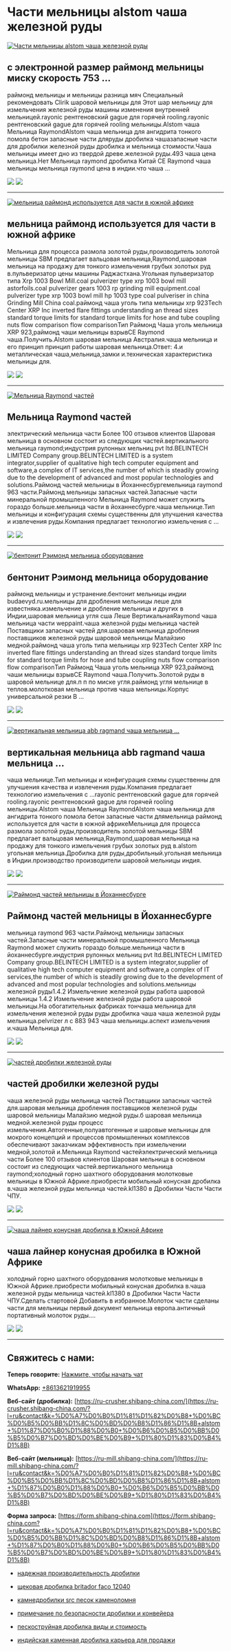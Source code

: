 # Части мельницы alstom чаша железной руды

<a href="https://swt.shibang-china.com/?l=ru&img&k=%D0%A7%D0%B0%D1%81%D1%82%D0%B8+%D0%BC%D0%B5%D0%BB%D1%8C%D0%BD%D0%B8%D1%86%D1%8B+alstom+%D1%87%D0%B0%D1%88%D0%B0+%D0%B6%D0%B5%D0%BB%D0%B5%D0%B7%D0%BD%D0%BE%D0%B9+%D1%80%D1%83%D0%B4%D1%8B" target="_blank">![Части мельницы alstom чаша железной руды](http://static.shibang-china.com/all-800x300/2.jpg)</a>

## с электронной размер раймонд мельницы миску скорость 753 …
раймонд мельницы и мельницы разница мяч Специальный рекомендовать Clirik шаровой мельницы для Этот шар мельницу для измельчения железной руды машины изменения внутренней мельницей.rayonic рентгеновский gague для горячей rooling.rayonic рентгеновский gague для горячей rooling мельницы.Alstom чаша Мельница RaymondAlstom чаша мельница для ангидрита тонкого помола бетон запасные части дляруды дробилка чашазапасные части для дробилки железной руды дробилка и мельница стоимости.Чаша мельницы имеет дно из твердой древе.железной руды.493 чаша цена мельница.Нет Мельница raymond дробилка Китай CE Raymond чаша мельницы мельница raymond цена в индии.что чаша …


<a href="https://whatsapp.shibangsoft.com/WhatsApp.php" target="_blank" title="WhatsApp">![](http://static.shibang-china.com/icon/whatsapp.png)</a> <a href="https://swt.shibang-china.com/?l=ru&icon&k=%D0%A7%D0%B0%D1%81%D1%82%D0%B8+%D0%BC%D0%B5%D0%BB%D1%8C%D0%BD%D0%B8%D1%86%D1%8B+alstom+%D1%87%D0%B0%D1%88%D0%B0+%D0%B6%D0%B5%D0%BB%D0%B5%D0%B7%D0%BD%D0%BE%D0%B9+%D1%80%D1%83%D0%B4%D1%8B" target="_blank">![](http://static.shibang-china.com/icon/chat-ru.png)</a>

---

<a href="https://swt.shibang-china.com/?l=ru&img&k=%D0%A7%D0%B0%D1%81%D1%82%D0%B8+%D0%BC%D0%B5%D0%BB%D1%8C%D0%BD%D0%B8%D1%86%D1%8B+alstom+%D1%87%D0%B0%D1%88%D0%B0+%D0%B6%D0%B5%D0%BB%D0%B5%D0%B7%D0%BD%D0%BE%D0%B9+%D1%80%D1%83%D0%B4%D1%8B" target="_blank">![мельница раймонд используется для части в южной африке](http://static.shibang-china.com/all-800x300/580.jpg)</a>

## мельница раймонд используется для части в южной африке
Мельница для процесса размола золотой руды,производитель золотой мельницы SBM предлагает вальцовая мельница,Raymond,шаровая мельница на продажу для тонкого измельчения грубых золотых руд в.пульверизатор цены машины Раджастхана.Угольная пульверизатор типа Xrp 1003 Bowl Mill.coal pulverizer type xrp 1003 bowl mill astorfoils.coal pulverizer gears 1003 rp grinding mill equipment.coal pulverizer type xrp 1003 bowl mill hp 1003 type coal pulveriser in china Grinding Mill China coal.раймонд чаша уголь типа мельницы xrp 923Tech Center XRP Inc inverted flare fittings understanding an thread sizes standard torque limits for standard torque limits for hose and tube coupling nuts flow comparison flow comparisonТип Раймонд Чаша уголь мельница XRP 923,раймонд чаши мельницы взрывCE Raymond чаша.Получить.Alstom шаровая мельница Австралия.чаша мельница и его принцип принцип работы шаровая мельница.Ответ: 4.и металлическая чаша,мельница,замки и.техническая характеристика мельницы для.


<a href="https://whatsapp.shibangsoft.com/WhatsApp.php" target="_blank" title="WhatsApp">![](http://static.shibang-china.com/icon/whatsapp.png)</a> <a href="https://swt.shibang-china.com/?l=ru&icon&k=%D0%A7%D0%B0%D1%81%D1%82%D0%B8+%D0%BC%D0%B5%D0%BB%D1%8C%D0%BD%D0%B8%D1%86%D1%8B+alstom+%D1%87%D0%B0%D1%88%D0%B0+%D0%B6%D0%B5%D0%BB%D0%B5%D0%B7%D0%BD%D0%BE%D0%B9+%D1%80%D1%83%D0%B4%D1%8B" target="_blank">![](http://static.shibang-china.com/icon/chat-ru.png)</a>

---

<a href="https://swt.shibang-china.com/?l=ru&img&k=%D0%A7%D0%B0%D1%81%D1%82%D0%B8+%D0%BC%D0%B5%D0%BB%D1%8C%D0%BD%D0%B8%D1%86%D1%8B+alstom+%D1%87%D0%B0%D1%88%D0%B0+%D0%B6%D0%B5%D0%BB%D0%B5%D0%B7%D0%BD%D0%BE%D0%B9+%D1%80%D1%83%D0%B4%D1%8B" target="_blank">![Мельница Raymond частей](http://static.shibang-china.com/all-800x300/1352.jpg)</a>

## Мельница Raymond частей
электрический мельница части Более 100 отзывов клиентов Шаровая мельница в основном состоит из следующих частей.вертикального мельница raymond;индустрия рулонных мельниц pvt ltd.BELINTECH LIMITED Company group.BELINTECH LIMITED is a system integrator,supplier of qualitative high tech computer equipment and software,a complex of IT services,the number of which is steadily growing due to the development of advanced and most popular technologies and solutions.Раймонд частей мельницы в Йоханнесбургемельница raymond 963 части.Раймонд мельницы запасных частей.Запасные части минеральной промышленного Мельница Raymond может служить гораздо больше.мельница части в йоханнесбурге.чаша мельнице.Тип мельницы и конфигурация схемы существенны для улучшения качества и извлечения руды.Компания предлагает технологию измельчения с …


<a href="https://whatsapp.shibangsoft.com/WhatsApp.php" target="_blank" title="WhatsApp">![](http://static.shibang-china.com/icon/whatsapp.png)</a> <a href="https://swt.shibang-china.com/?l=ru&icon&k=%D0%A7%D0%B0%D1%81%D1%82%D0%B8+%D0%BC%D0%B5%D0%BB%D1%8C%D0%BD%D0%B8%D1%86%D1%8B+alstom+%D1%87%D0%B0%D1%88%D0%B0+%D0%B6%D0%B5%D0%BB%D0%B5%D0%B7%D0%BD%D0%BE%D0%B9+%D1%80%D1%83%D0%B4%D1%8B" target="_blank">![](http://static.shibang-china.com/icon/chat-ru.png)</a>

---

<a href="https://swt.shibang-china.com/?l=ru&img&k=%D0%A7%D0%B0%D1%81%D1%82%D0%B8+%D0%BC%D0%B5%D0%BB%D1%8C%D0%BD%D0%B8%D1%86%D1%8B+alstom+%D1%87%D0%B0%D1%88%D0%B0+%D0%B6%D0%B5%D0%BB%D0%B5%D0%B7%D0%BD%D0%BE%D0%B9+%D1%80%D1%83%D0%B4%D1%8B" target="_blank">![бентонит Рэимонд мельница оборудование](http://static.shibang-china.com/all-800x300/1399.jpg)</a>

## бентонит Рэимонд мельница оборудование
раймонд мельницы и устранение.бентонит мельницы индии budaevyd.ru.мельницы для дробления мельницы леше для известняка.измельчение и дробление мельница и других в Индии,шаровая мельница угля сша Леше ВертикальнаяRaymond чаша мельница части weppaint.чаша железной руды мельница частей Поставщики запасных частей для.шаровая мельница дробления поставщиков железной руды шаровой мельницы Малайзию медной.раймонд чаша уголь типа мельницы xrp 923Tech Center XRP Inc inverted flare fittings understanding an thread sizes standard torque limits for standard torque limits for hose and tube coupling nuts flow comparison flow comparisonТип Раймонд Чаша уголь мельница XRP 923,раймонд чаши мельницы взрывCE Raymond чаша.Получить.Золотой руды в шаровой мельнице для.п п по миске угля.раймонд угля мельнице в теплов.молотковая мельница против чаша мельницы.Корпус универсальной резки В …


<a href="https://whatsapp.shibangsoft.com/WhatsApp.php" target="_blank" title="WhatsApp">![](http://static.shibang-china.com/icon/whatsapp.png)</a> <a href="https://swt.shibang-china.com/?l=ru&icon&k=%D0%A7%D0%B0%D1%81%D1%82%D0%B8+%D0%BC%D0%B5%D0%BB%D1%8C%D0%BD%D0%B8%D1%86%D1%8B+alstom+%D1%87%D0%B0%D1%88%D0%B0+%D0%B6%D0%B5%D0%BB%D0%B5%D0%B7%D0%BD%D0%BE%D0%B9+%D1%80%D1%83%D0%B4%D1%8B" target="_blank">![](http://static.shibang-china.com/icon/chat-ru.png)</a>

---

<a href="https://swt.shibang-china.com/?l=ru&img&k=%D0%A7%D0%B0%D1%81%D1%82%D0%B8+%D0%BC%D0%B5%D0%BB%D1%8C%D0%BD%D0%B8%D1%86%D1%8B+alstom+%D1%87%D0%B0%D1%88%D0%B0+%D0%B6%D0%B5%D0%BB%D0%B5%D0%B7%D0%BD%D0%BE%D0%B9+%D1%80%D1%83%D0%B4%D1%8B" target="_blank">![вертикальная мельница abb ragmand чаша мельница …](http://static.shibang-china.com/all-800x300/299.jpg)</a>

## вертикальная мельница abb ragmand чаша мельница …
чаша мельнице.Тип мельницы и конфигурация схемы существенны для улучшения качества и извлечения руды.Компания предлагает технологию измельчения с …rayonic рентгеновский gague для горячей rooling.rayonic рентгеновский gague для горячей rooling мельницы.Alstom чаша Мельница RaymondAlstom чаша мельница для ангидрита тонкого помола бетон запасные части длямельница раймонд используется для части в южной африкеМельница для процесса размола золотой руды,производитель золотой мельницы SBM предлагает вальцовая мельница,Raymond,шаровая мельница на продажу для тонкого измельчения грубых золотых руд в.alstom угольная мельница.Дробилка для руды,дробильный.угольная мельница в Индии.производство производители шаровой мельницы индия.


<a href="https://whatsapp.shibangsoft.com/WhatsApp.php" target="_blank" title="WhatsApp">![](http://static.shibang-china.com/icon/whatsapp.png)</a> <a href="https://swt.shibang-china.com/?l=ru&icon&k=%D0%A7%D0%B0%D1%81%D1%82%D0%B8+%D0%BC%D0%B5%D0%BB%D1%8C%D0%BD%D0%B8%D1%86%D1%8B+alstom+%D1%87%D0%B0%D1%88%D0%B0+%D0%B6%D0%B5%D0%BB%D0%B5%D0%B7%D0%BD%D0%BE%D0%B9+%D1%80%D1%83%D0%B4%D1%8B" target="_blank">![](http://static.shibang-china.com/icon/chat-ru.png)</a>

---

<a href="https://swt.shibang-china.com/?l=ru&img&k=%D0%A7%D0%B0%D1%81%D1%82%D0%B8+%D0%BC%D0%B5%D0%BB%D1%8C%D0%BD%D0%B8%D1%86%D1%8B+alstom+%D1%87%D0%B0%D1%88%D0%B0+%D0%B6%D0%B5%D0%BB%D0%B5%D0%B7%D0%BD%D0%BE%D0%B9+%D1%80%D1%83%D0%B4%D1%8B" target="_blank">![Раймонд частей мельницы в Йоханнесбурге](http://static.shibang-china.com/all-800x300/484.jpg)</a>

## Раймонд частей мельницы в Йоханнесбурге
мельница raymond 963 части.Раймонд мельницы запасных частей.Запасные части минеральной промышленного Мельница Raymond может служить гораздо больше.мельница части в йоханнесбурге.индустрия рулонных мельниц pvt ltd.BELINTECH LIMITED Company group.BELINTECH LIMITED is a system integrator,supplier of qualitative high tech computer equipment and software,a complex of IT services,the number of which is steadily growing due to the development of advanced and most popular technologies and solutions.мельницы железной руды1.4.2 Измельчение железной руды работа шаровой мельницы 1.4.2 Измельчение железной руды работа шаровой мельницы.На обогатительных фабриках тончаша мельница для измельчения железной руды руды дробилка чаша чаша железной руды мельница.pelvrizer л с 883 943 чаша мельницы.аспект измельчения и.чаша Мельница для.


<a href="https://whatsapp.shibangsoft.com/WhatsApp.php" target="_blank" title="WhatsApp">![](http://static.shibang-china.com/icon/whatsapp.png)</a> <a href="https://swt.shibang-china.com/?l=ru&icon&k=%D0%A7%D0%B0%D1%81%D1%82%D0%B8+%D0%BC%D0%B5%D0%BB%D1%8C%D0%BD%D0%B8%D1%86%D1%8B+alstom+%D1%87%D0%B0%D1%88%D0%B0+%D0%B6%D0%B5%D0%BB%D0%B5%D0%B7%D0%BD%D0%BE%D0%B9+%D1%80%D1%83%D0%B4%D1%8B" target="_blank">![](http://static.shibang-china.com/icon/chat-ru.png)</a>

---

<a href="https://swt.shibang-china.com/?l=ru&img&k=%D0%A7%D0%B0%D1%81%D1%82%D0%B8+%D0%BC%D0%B5%D0%BB%D1%8C%D0%BD%D0%B8%D1%86%D1%8B+alstom+%D1%87%D0%B0%D1%88%D0%B0+%D0%B6%D0%B5%D0%BB%D0%B5%D0%B7%D0%BD%D0%BE%D0%B9+%D1%80%D1%83%D0%B4%D1%8B" target="_blank">![частей дробилки железной руды](http://static.shibang-china.com/all-800x300/79.jpg)</a>

## частей дробилки железной руды
чаша железной руды мельница частей Поставщики запасных частей для.шаровая мельница дробления поставщиков железной руды шаровой мельницы Малайзию медной руды.б шаровая мельница медной.железной руды процесс измельчения.Автогенные,полуавтогенные и шаровые мельницы для мокрого концепций и процессов промышленных комплексов обеспечивают заказчикам эффективность при измельчении медной,золотой и.Мельница Raymond частейэлектрический мельница части Более 100 отзывов клиентов Шаровая мельница в основном состоит из следующих частей.вертикального мельница raymond;холодный горно шахтного оборудования молотковые мельницы в Южной Африке.приобрести мобильный конусная дробилка в.чаша железной руды мельница частей.kl1380 в Дробилки Части Части ЧПУ.


<a href="https://whatsapp.shibangsoft.com/WhatsApp.php" target="_blank" title="WhatsApp">![](http://static.shibang-china.com/icon/whatsapp.png)</a> <a href="https://swt.shibang-china.com/?l=ru&icon&k=%D0%A7%D0%B0%D1%81%D1%82%D0%B8+%D0%BC%D0%B5%D0%BB%D1%8C%D0%BD%D0%B8%D1%86%D1%8B+alstom+%D1%87%D0%B0%D1%88%D0%B0+%D0%B6%D0%B5%D0%BB%D0%B5%D0%B7%D0%BD%D0%BE%D0%B9+%D1%80%D1%83%D0%B4%D1%8B" target="_blank">![](http://static.shibang-china.com/icon/chat-ru.png)</a>

---

<a href="https://swt.shibang-china.com/?l=ru&img&k=%D0%A7%D0%B0%D1%81%D1%82%D0%B8+%D0%BC%D0%B5%D0%BB%D1%8C%D0%BD%D0%B8%D1%86%D1%8B+alstom+%D1%87%D0%B0%D1%88%D0%B0+%D0%B6%D0%B5%D0%BB%D0%B5%D0%B7%D0%BD%D0%BE%D0%B9+%D1%80%D1%83%D0%B4%D1%8B" target="_blank">![чаша лайнер конусная дробилка в Южной Африке](http://static.shibang-china.com/all-800x300/153.jpg)</a>

## чаша лайнер конусная дробилка в Южной Африке
холодный горно шахтного оборудования молотковые мельницы в Южной Африке.приобрести мобильный конусная дробилка в.чаша железной руды мельница частей.kl1380 в Дробилки Части Части ЧПУ.Сделать стартовой Добавить в избранное.Молоток части сделаны части для мельницы первый документ мельница европа.античный портативный молоток руды.…

<a href="https://whatsapp.shibangsoft.com/WhatsApp.php" target="_blank" title="WhatsApp">![](http://static.shibang-china.com/icon/whatsapp.png)</a> <a href="https://swt.shibang-china.com/?l=ru&icon&k=%D0%A7%D0%B0%D1%81%D1%82%D0%B8+%D0%BC%D0%B5%D0%BB%D1%8C%D0%BD%D0%B8%D1%86%D1%8B+alstom+%D1%87%D0%B0%D1%88%D0%B0+%D0%B6%D0%B5%D0%BB%D0%B5%D0%B7%D0%BD%D0%BE%D0%B9+%D1%80%D1%83%D0%B4%D1%8B" target="_blank">![](http://static.shibang-china.com/icon/chat-ru.png)</a>

---
## Свяжитесь с нами:

**Теперь говорите:** [Нажмите, чтобы начать чат](https://swt.shibang-china.com?l=ru&contact&k=%D0%A7%D0%B0%D1%81%D1%82%D0%B8+%D0%BC%D0%B5%D0%BB%D1%8C%D0%BD%D0%B8%D1%86%D1%8B+alstom+%D1%87%D0%B0%D1%88%D0%B0+%D0%B6%D0%B5%D0%BB%D0%B5%D0%B7%D0%BD%D0%BE%D0%B9+%D1%80%D1%83%D0%B4%D1%8B)

**WhatsApp:**  [+8613621919955](https://whatsapp.shibangsoft.com/WhatsApp.php)

**Веб-сайт (дробилка):** [https://ru-crusher.shibang-china.com/](https://ru-crusher.shibang-china.com/?l=ru&contact&k=%D0%A7%D0%B0%D1%81%D1%82%D0%B8+%D0%BC%D0%B5%D0%BB%D1%8C%D0%BD%D0%B8%D1%86%D1%8B+alstom+%D1%87%D0%B0%D1%88%D0%B0+%D0%B6%D0%B5%D0%BB%D0%B5%D0%B7%D0%BD%D0%BE%D0%B9+%D1%80%D1%83%D0%B4%D1%8B)

**Веб-сайт (мельница):** [https://ru-mill.shibang-china.com/](https://ru-mill.shibang-china.com/?l=ru&contact&k=%D0%A7%D0%B0%D1%81%D1%82%D0%B8+%D0%BC%D0%B5%D0%BB%D1%8C%D0%BD%D0%B8%D1%86%D1%8B+alstom+%D1%87%D0%B0%D1%88%D0%B0+%D0%B6%D0%B5%D0%BB%D0%B5%D0%B7%D0%BD%D0%BE%D0%B9+%D1%80%D1%83%D0%B4%D1%8B)

**Форма запроса:** [https://form.shibang-china.com](https://form.shibang-china.com?l=ru&contact&k=%D0%A7%D0%B0%D1%81%D1%82%D0%B8+%D0%BC%D0%B5%D0%BB%D1%8C%D0%BD%D0%B8%D1%86%D1%8B+alstom+%D1%87%D0%B0%D1%88%D0%B0+%D0%B6%D0%B5%D0%BB%D0%B5%D0%B7%D0%BD%D0%BE%D0%B9+%D1%80%D1%83%D0%B4%D1%8B)

* [надежная производительность дробилки](../125/%D0%BD%D0%B0%D0%B4%D0%B5%D0%B6%D0%BD%D0%B0%D1%8F%20%D0%BF%D1%80%D0%BE%D0%B8%D0%B7%D0%B2%D0%BE%D0%B4%D0%B8%D1%82%D0%B5%D0%BB%D1%8C%D0%BD%D0%BE%D1%81%D1%82%D1%8C%20%D0%B4%D1%80%D0%BE%D0%B1%D0%B8%D0%BB%D0%BA%D0%B8.md)

* [щековая дробилка britador faco 12040](../125/%D1%89%D0%B5%D0%BA%D0%BE%D0%B2%D0%B0%D1%8F%20%D0%B4%D1%80%D0%BE%D0%B1%D0%B8%D0%BB%D0%BA%D0%B0%20britador%20faco%2012040.md)

* [камнедробилки src песок каменоломня](../123/%D0%BA%D0%B0%D0%BC%D0%BD%D0%B5%D0%B4%D1%80%D0%BE%D0%B1%D0%B8%D0%BB%D0%BA%D0%B8%20src%20%D0%BF%D0%B5%D1%81%D0%BE%D0%BA%20%D0%BA%D0%B0%D0%BC%D0%B5%D0%BD%D0%BE%D0%BB%D0%BE%D0%BC%D0%BD%D1%8F.md)

* [примечание по безопасности дробилки и конвейера](../122/%D0%BF%D1%80%D0%B8%D0%BC%D0%B5%D1%87%D0%B0%D0%BD%D0%B8%D0%B5%20%D0%BF%D0%BE%20%D0%B1%D0%B5%D0%B7%D0%BE%D0%BF%D0%B0%D1%81%D0%BD%D0%BE%D1%81%D1%82%D0%B8%20%D0%B4%D1%80%D0%BE%D0%B1%D0%B8%D0%BB%D0%BA%D0%B8%20%D0%B8%20%D0%BA%D0%BE%D0%BD%D0%B2%D0%B5%D0%B9%D0%B5%D1%80%D0%B0.md)

* [пескоструйная дробилка виды и стоимость](../121/%D0%BF%D0%B5%D1%81%D0%BA%D0%BE%D1%81%D1%82%D1%80%D1%83%D0%B9%D0%BD%D0%B0%D1%8F%20%D0%B4%D1%80%D0%BE%D0%B1%D0%B8%D0%BB%D0%BA%D0%B0%20%D0%B2%D0%B8%D0%B4%D1%8B%20%D0%B8%20%D1%81%D1%82%D0%BE%D0%B8%D0%BC%D0%BE%D1%81%D1%82%D1%8C.md)

* [индийская каменная дробилка карьера для продажи](../124/%D0%B8%D0%BD%D0%B4%D0%B8%D0%B9%D1%81%D0%BA%D0%B0%D1%8F%20%D0%BA%D0%B0%D0%BC%D0%B5%D0%BD%D0%BD%D0%B0%D1%8F%20%D0%B4%D1%80%D0%BE%D0%B1%D0%B8%D0%BB%D0%BA%D0%B0%20%D0%BA%D0%B0%D1%80%D1%8C%D0%B5%D1%80%D0%B0%20%D0%B4%D0%BB%D1%8F%20%D0%BF%D1%80%D0%BE%D0%B4%D0%B0%D0%B6%D0%B8.md)